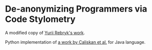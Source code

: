 # De-anonymizing Programmers via Code Stylometry
A modified copy of [Yurii Rebryk's work](https://github.com/rebryk/code_stylometry).

Python implementation of [a work by Caliskan et al.](https://www.usenix.org/system/files/conference/usenixsecurity15/sec15-paper-caliskan-islam.pdf) for Java language.

